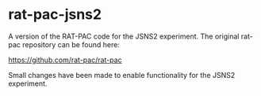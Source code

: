 # rat-pac-jsns2
A version of the RAT-PAC code for the JSNS2 experiment. The original rat-pac repository
can be found here:

https://github.com/rat-pac/rat-pac

Small changes have been made to enable functionality for the JSNS2 experiment.
